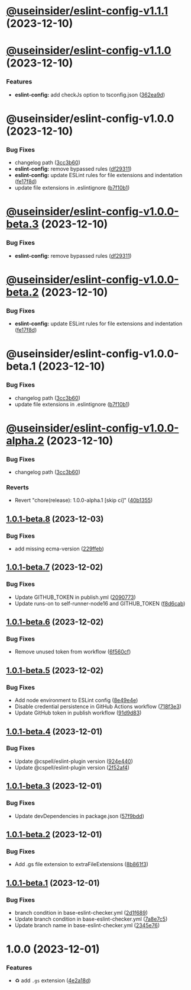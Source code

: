 # [@useinsider/eslint-config-v1.1.1](https://github.com/useinsider/config/compare/@useinsider/eslint-config@1.1.0...@useinsider/eslint-config@1.1.1) (2023-12-10)

# [@useinsider/eslint-config-v1.1.0](https://github.com/useinsider/config/compare/@useinsider/eslint-config@1.0.0...@useinsider/eslint-config@1.1.0) (2023-12-10)


### Features

* **eslint-config:** add checkJs option to tsconfig.json ([362ea9d](https://github.com/useinsider/config/commit/362ea9d3dc15f4a2db7549bae73bcf1537ad2b55))

# @useinsider/eslint-config-v1.0.0 (2023-12-10)


### Bug Fixes

* changelog path ([3cc3b60](https://github.com/useinsider/config/commit/3cc3b600da918f0c5443c9451d7ff94df1c51280))
* **eslint-config:** remove bypassed rules ([df29311](https://github.com/useinsider/config/commit/df29311a86feff7691313e8d53d2ab1616a83ee6))
* **eslint-config:** update ESLint rules for file extensions and indentation ([fe17f8d](https://github.com/useinsider/config/commit/fe17f8d2b405eb4f430dd0aea5fb5a2147f7d936))
* update file extensions in .eslintignore ([b7f10b1](https://github.com/useinsider/config/commit/b7f10b104ac09aa16c40fc9a1478b073b2da3b39))

# [@useinsider/eslint-config-v1.0.0-beta.3](https://github.com/useinsider/config/compare/@useinsider/eslint-config@1.0.0-beta.2...@useinsider/eslint-config@1.0.0-beta.3) (2023-12-10)


### Bug Fixes

* **eslint-config:** remove bypassed rules ([df29311](https://github.com/useinsider/config/commit/df29311a86feff7691313e8d53d2ab1616a83ee6))

# [@useinsider/eslint-config-v1.0.0-beta.2](https://github.com/useinsider/config/compare/@useinsider/eslint-config@1.0.0-beta.1...@useinsider/eslint-config@1.0.0-beta.2) (2023-12-10)


### Bug Fixes

* **eslint-config:** update ESLint rules for file extensions and indentation ([fe17f8d](https://github.com/useinsider/config/commit/fe17f8d2b405eb4f430dd0aea5fb5a2147f7d936))

# @useinsider/eslint-config-v1.0.0-beta.1 (2023-12-10)


### Bug Fixes

* changelog path ([3cc3b60](https://github.com/useinsider/config/commit/3cc3b600da918f0c5443c9451d7ff94df1c51280))
* update file extensions in .eslintignore ([b7f10b1](https://github.com/useinsider/config/commit/b7f10b104ac09aa16c40fc9a1478b073b2da3b39))

# [@useinsider/eslint-config-v1.0.0-alpha.2](https://github.com/useinsider/config/compare/@useinsider/eslint-config@1.0.0-alpha.1...@useinsider/eslint-config@1.0.0-alpha.2) (2023-12-10)


### Bug Fixes

* changelog path ([3cc3b60](https://github.com/useinsider/config/commit/3cc3b600da918f0c5443c9451d7ff94df1c51280))


### Reverts

* Revert "chore(release): 1.0.0-alpha.1 [skip ci]" ([40b1355](https://github.com/useinsider/config/commit/40b135553664e7eb420d7cc8a1eab89b4869e78e))

## [1.0.1-beta.8](https://github.com/useinsider/config/compare/v1.0.1-beta.7...v1.0.1-beta.8) (2023-12-03)


### Bug Fixes

* add missing ecma-version ([229ffeb](https://github.com/useinsider/config/commit/229ffebc672e7852644ea197ec371cb90afc33c5))

## [1.0.1-beta.7](https://github.com/useinsider/config/compare/v1.0.1-beta.6...v1.0.1-beta.7) (2023-12-02)


### Bug Fixes

* Update GITHUB_TOKEN in publish.yml ([2090773](https://github.com/useinsider/config/commit/209077394815b2fda2de515dad0c2bff3b83d7d8))
* Update runs-on to self-runner-node16 and GITHUB_TOKEN ([f8d6cab](https://github.com/useinsider/config/commit/f8d6cab42b1d72a15a27bc397bcda523d9494d16))

## [1.0.1-beta.6](https://github.com/useinsider/config/compare/v1.0.1-beta.5...v1.0.1-beta.6) (2023-12-02)


### Bug Fixes

* Remove unused token from workflow ([6f560cf](https://github.com/useinsider/config/commit/6f560cfaf7e3096e127af47d3ae95be152561875))

## [1.0.1-beta.5](https://github.com/useinsider/config/compare/v1.0.1-beta.4...v1.0.1-beta.5) (2023-12-02)


### Bug Fixes

* Add node environment to ESLint config ([8e49e4e](https://github.com/useinsider/config/commit/8e49e4e58397ef7f609f1dfca34b47bb00d8a6c9))
* Disable credential persistence in GitHub Actions workflow ([718f3e3](https://github.com/useinsider/config/commit/718f3e37ebb56f7d4385d616805e6358703476c4))
* Update GitHub token in publish workflow ([91d9d83](https://github.com/useinsider/config/commit/91d9d83744ef346b38f7b11bbe0768a46ee6d870))

## [1.0.1-beta.4](https://github.com/useinsider/config/compare/v1.0.1-beta.3...v1.0.1-beta.4) (2023-12-01)


### Bug Fixes

* Update @cspell/eslint-plugin version ([924e440](https://github.com/useinsider/config/commit/924e44015dc4097d2cb4b0c5b7f841688758ca9e))
* Update @cspell/eslint-plugin version ([2f52af4](https://github.com/useinsider/config/commit/2f52af4960171a769bdbe64ecbb406e7416ed9da))

## [1.0.1-beta.3](https://github.com/useinsider/config/compare/v1.0.1-beta.2...v1.0.1-beta.3) (2023-12-01)


### Bug Fixes

* Update devDependencies in package.json ([57f9bdd](https://github.com/useinsider/config/commit/57f9bdd575536d3841d3c06a09532d19b142915a))

## [1.0.1-beta.2](https://github.com/useinsider/config/compare/v1.0.1-beta.1...v1.0.1-beta.2) (2023-12-01)


### Bug Fixes

* Add .gs file extension to extraFileExtensions ([8b861f3](https://github.com/useinsider/config/commit/8b861f36bddbc1860e1cc00fbab32b809a0c0c7e))

## [1.0.1-beta.1](https://github.com/useinsider/config/compare/v1.0.0...v1.0.1-beta.1) (2023-12-01)


### Bug Fixes

* branch condition in base-eslint-checker.yml ([2d1f689](https://github.com/useinsider/config/commit/2d1f689d2226d44adc690191637b97c3fb400613))
* Update branch condition in base-eslint-checker.yml ([7a8e7c5](https://github.com/useinsider/config/commit/7a8e7c5a5a718c0db62ed9dfebe4c1a6f973c3ff))
* Update branch name in base-eslint-checker.yml ([2345e76](https://github.com/useinsider/config/commit/2345e76cd99c1ee52b6c4c4dfc44ea15edca06c6))

# 1.0.0 (2023-12-01)


### Features

* :recycle: add `.gs` extension ([4e2a18d](https://github.com/useinsider/config/commit/4e2a18da1492dabf6910cdbc67c0a43d93a57f60))
